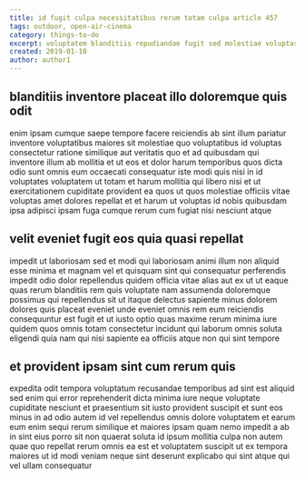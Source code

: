 ```yaml
---
title: id fugit culpa necessitatibus rerum totam culpa article 457
tags: outdoor, open-air-cinema
category: things-to-do
excerpt: voluptatem blanditiis repudiandae fugit sed molestiae voluptas
created: 2019-01-10
author: author1
---
```


## blanditiis inventore placeat illo doloremque quis odit

enim ipsam cumque saepe tempore facere reiciendis ab sint illum pariatur inventore voluptatibus maiores sit molestiae quo voluptatibus id voluptas consectetur ratione similique aut veritatis quo et ad quibusdam qui inventore illum ab mollitia et ut eos et dolor harum temporibus quos dicta odio sunt omnis eum occaecati consequatur iste modi quis nisi in id voluptates voluptatem ut totam et harum mollitia qui libero nisi et ut exercitationem cupiditate provident ea quos ut quos molestiae officiis vitae voluptas amet dolores repellat et et harum ut voluptas id nobis quibusdam ipsa adipisci ipsam fuga cumque rerum cum fugiat nisi nesciunt atque

## velit eveniet fugit eos quia quasi repellat

impedit ut laboriosam sed et modi qui laboriosam animi illum non aliquid esse minima et magnam vel et quisquam sint qui consequatur perferendis impedit odio dolor repellendus quidem officia vitae alias aut ex ut ut eaque quas rerum blanditiis rem quis voluptate nam assumenda doloremque possimus qui repellendus sit ut itaque delectus sapiente minus dolorem dolores quis placeat eveniet unde eveniet omnis rem eum reiciendis consequuntur est fugit et ut iusto optio quas maxime rerum minima iure quidem quos omnis totam consectetur incidunt qui laborum omnis soluta eligendi quia nam qui nisi sapiente ea officiis atque non qui sint tempore

## et provident ipsam sint cum rerum quis

expedita odit tempora voluptatum recusandae temporibus ad sint est aliquid sed enim qui error reprehenderit dicta minima iure neque voluptate cupiditate nesciunt et praesentium sit iusto provident suscipit et sunt eos minus in ad odio autem id vel repellendus omnis dolore voluptatem et earum eum enim sequi rerum similique et maiores ipsam quam nemo impedit a ab in sint eius porro sit non quaerat soluta id ipsum mollitia culpa non autem quae quo repellat rerum omnis ea est et voluptatem suscipit ut ex tempora maiores ut id modi veniam neque sint deserunt explicabo qui sint atque qui vel ullam consequatur
